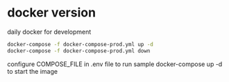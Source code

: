 # docker version
daily docker for development

```bash
docker-compose -f docker-compose-prod.yml up -d
docker-compose -f docker-compose-prod.yml down
```

configure COMPOSE_FILE in .env file to run sample docker-compose up -d to start the image
